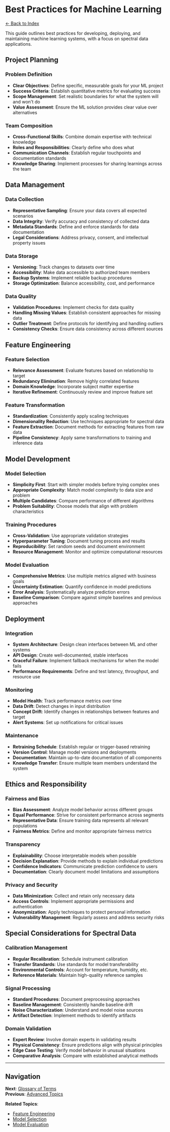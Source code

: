# Best Practices for Machine Learning

[← Back to Index](index.md)

This guide outlines best practices for developing, deploying, and maintaining machine learning systems, with a focus on spectral data applications.

## Project Planning

### Problem Definition

- **Clear Objectives**: Define specific, measurable goals for your ML project
- **Success Criteria**: Establish quantitative metrics for evaluating success
- **Scope Management**: Set realistic boundaries for what the system will and won't do
- **Value Assessment**: Ensure the ML solution provides clear value over alternatives

### Team Composition

- **Cross-Functional Skills**: Combine domain expertise with technical knowledge
- **Roles and Responsibilities**: Clearly define who does what
- **Communication Channels**: Establish regular touchpoints and documentation standards
- **Knowledge Sharing**: Implement processes for sharing learnings across the team

## Data Management

### Data Collection

- **Representative Sampling**: Ensure your data covers all expected scenarios
- **Data Integrity**: Verify accuracy and consistency of collected data
- **Metadata Standards**: Define and enforce standards for data documentation
- **Legal Considerations**: Address privacy, consent, and intellectual property issues

### Data Storage

- **Versioning**: Track changes to datasets over time
- **Accessibility**: Make data accessible to authorized team members
- **Backup Systems**: Implement reliable backup procedures
- **Storage Optimization**: Balance accessibility, cost, and performance

### Data Quality

- **Validation Procedures**: Implement checks for data quality
- **Handling Missing Values**: Establish consistent approaches for missing data
- **Outlier Treatment**: Define protocols for identifying and handling outliers
- **Consistency Checks**: Ensure data consistency across different sources

## Feature Engineering

### Feature Selection

- **Relevance Assessment**: Evaluate features based on relationship to target
- **Redundancy Elimination**: Remove highly correlated features
- **Domain Knowledge**: Incorporate subject matter expertise
- **Iterative Refinement**: Continuously review and improve feature set

### Feature Transformation

- **Standardization**: Consistently apply scaling techniques
- **Dimensionality Reduction**: Use techniques appropriate for spectral data
- **Feature Extraction**: Document methods for extracting features from raw data
- **Pipeline Consistency**: Apply same transformations to training and inference data

## Model Development

### Model Selection

- **Simplicity First**: Start with simpler models before trying complex ones
- **Appropriate Complexity**: Match model complexity to data size and problem
- **Multiple Candidates**: Compare performance of different algorithms
- **Problem Suitability**: Choose models that align with problem characteristics

### Training Procedures

- **Cross-Validation**: Use appropriate validation strategies
- **Hyperparameter Tuning**: Document tuning process and results
- **Reproducibility**: Set random seeds and document environment
- **Resource Management**: Monitor and optimize computational resources

### Model Evaluation

- **Comprehensive Metrics**: Use multiple metrics aligned with business goals
- **Uncertainty Estimation**: Quantify confidence in model predictions
- **Error Analysis**: Systematically analyze prediction errors
- **Baseline Comparison**: Compare against simple baselines and previous approaches

## Deployment

### Integration

- **System Architecture**: Design clean interfaces between ML and other systems
- **API Design**: Create well-documented, stable interfaces
- **Graceful Failure**: Implement fallback mechanisms for when the model fails
- **Performance Requirements**: Define and test latency, throughput, and resource use

### Monitoring

- **Model Health**: Track performance metrics over time
- **Data Drift**: Detect changes in input distribution
- **Concept Drift**: Identify changes in relationships between features and target
- **Alert Systems**: Set up notifications for critical issues

### Maintenance

- **Retraining Schedule**: Establish regular or trigger-based retraining
- **Version Control**: Manage model versions and deployments
- **Documentation**: Maintain up-to-date documentation of all components
- **Knowledge Transfer**: Ensure multiple team members understand the system

## Ethics and Responsibility

### Fairness and Bias

- **Bias Assessment**: Analyze model behavior across different groups
- **Equal Performance**: Strive for consistent performance across segments
- **Representative Data**: Ensure training data represents all relevant populations
- **Fairness Metrics**: Define and monitor appropriate fairness metrics

### Transparency

- **Explainability**: Choose interpretable models when possible
- **Decision Explanation**: Provide methods to explain individual predictions
- **Confidence Indicators**: Communicate prediction confidence to users
- **Documentation**: Clearly document model limitations and assumptions

### Privacy and Security

- **Data Minimization**: Collect and retain only necessary data
- **Access Controls**: Implement appropriate permissions and authentication
- **Anonymization**: Apply techniques to protect personal information
- **Vulnerability Management**: Regularly assess and address security risks

## Special Considerations for Spectral Data

### Calibration Management

- **Regular Recalibration**: Schedule instrument calibration
- **Transfer Standards**: Use standards for model transferability
- **Environmental Controls**: Account for temperature, humidity, etc.
- **Reference Materials**: Maintain high-quality reference samples

### Signal Processing

- **Standard Procedures**: Document preprocessing approaches
- **Baseline Management**: Consistently handle baseline drift
- **Noise Characterization**: Understand and model noise sources
- **Artifact Detection**: Implement methods to identify artifacts

### Domain Validation

- **Expert Review**: Involve domain experts in validating results
- **Physical Consistency**: Ensure predictions align with physical principles
- **Edge Case Testing**: Verify model behavior in unusual situations
- **Comparative Analysis**: Compare with established analytical methods

---

## Navigation

**Next**: [Glossary of Terms](glossary.md)  
**Previous**: [Advanced Topics](advanced_topics.md)

**Related Topics**:
- [Feature Engineering](feature_engineering.md)
- [Model Selection](model_selection.md)
- [Model Evaluation](model_evaluation.md)
